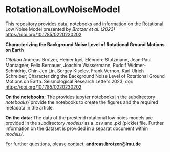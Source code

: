 # RotationalLowNoiseModel

This repository provides data, notebooks and information on the Rotational Low Noise Model presented by _Brotzer et al. (2023)_ https://doi.org/10.1785/0220230202

**Characterizing the Background Noise Level of Rotational Ground Motions on Earth**

_Citation_
Andreas Brotzer, Heiner Igel, Eléonore Stutzmann, Jean‐Paul Montagner, Felix Bernauer, Joachim Wassermann, Rudolf Widmer‐Schnidrig, Chin‐Jen Lin, Sergey Kiselev, Frank Vernon, Karl Ulrich Schreiber; Characterizing the Background Noise Level of Rotational Ground Motions on Earth. Seismological Research Letters 2023; doi: https://doi.org/10.1785/0220230202

**On the notebooks:**
The provides jupyter notebooks in the subdirectory _notebooks/_ provide the notebooks to create the figures and the required metadata in the article.

**On the data:**
The data of the prestend rotational low noies models are provided in the subdirectory _models/_ as a .csv and .pkl (pickle) file. Further information on the dataset is provided in a separat document within _models/_.


For further questions, please contact: **andreas.brotzer@lmu.de**
